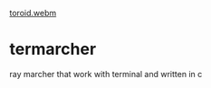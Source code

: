 [toroid.webm](https://github.com/user-attachments/assets/ae4ed6fd-f463-47b0-954f-6a725cb02a02)
# termarcher
ray marcher that work with terminal and written in c
